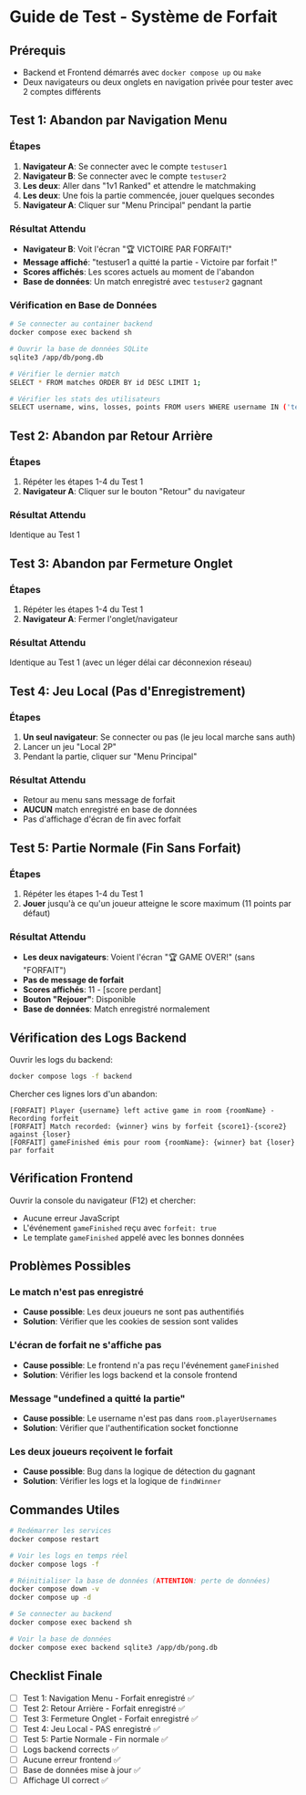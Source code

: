 # Guide de Test - Système de Forfait

## Prérequis
- Backend et Frontend démarrés avec `docker compose up` ou `make`
- Deux navigateurs ou deux onglets en navigation privée pour tester avec 2 comptes différents

## Test 1: Abandon par Navigation Menu

### Étapes
1. **Navigateur A**: Se connecter avec le compte `testuser1`
2. **Navigateur B**: Se connecter avec le compte `testuser2`
3. **Les deux**: Aller dans "1v1 Ranked" et attendre le matchmaking
4. **Les deux**: Une fois la partie commencée, jouer quelques secondes
5. **Navigateur A**: Cliquer sur "Menu Principal" pendant la partie

### Résultat Attendu
- **Navigateur B**: Voit l'écran "🏆 VICTOIRE PAR FORFAIT!"
- **Message affiché**: "testuser1 a quitté la partie - Victoire par forfait !"
- **Scores affichés**: Les scores actuels au moment de l'abandon
- **Base de données**: Un match enregistré avec `testuser2` gagnant

### Vérification en Base de Données
```bash
# Se connecter au container backend
docker compose exec backend sh

# Ouvrir la base de données SQLite
sqlite3 /app/db/pong.db

# Vérifier le dernier match
SELECT * FROM matches ORDER BY id DESC LIMIT 1;

# Vérifier les stats des utilisateurs
SELECT username, wins, losses, points FROM users WHERE username IN ('testuser1', 'testuser2');
```

## Test 2: Abandon par Retour Arrière

### Étapes
1. Répéter les étapes 1-4 du Test 1
2. **Navigateur A**: Cliquer sur le bouton "Retour" du navigateur

### Résultat Attendu
Identique au Test 1

## Test 3: Abandon par Fermeture Onglet

### Étapes
1. Répéter les étapes 1-4 du Test 1
2. **Navigateur A**: Fermer l'onglet/navigateur

### Résultat Attendu
Identique au Test 1 (avec un léger délai car déconnexion réseau)

## Test 4: Jeu Local (Pas d'Enregistrement)

### Étapes
1. **Un seul navigateur**: Se connecter ou pas (le jeu local marche sans auth)
2. Lancer un jeu "Local 2P"
3. Pendant la partie, cliquer sur "Menu Principal"

### Résultat Attendu
- Retour au menu sans message de forfait
- **AUCUN** match enregistré en base de données
- Pas d'affichage d'écran de fin avec forfait

## Test 5: Partie Normale (Fin Sans Forfait)

### Étapes
1. Répéter les étapes 1-4 du Test 1
2. **Jouer** jusqu'à ce qu'un joueur atteigne le score maximum (11 points par défaut)

### Résultat Attendu
- **Les deux navigateurs**: Voient l'écran "🏆 GAME OVER!" (sans "FORFAIT")
- **Pas de message de forfait**
- **Scores affichés**: 11 - [score perdant]
- **Bouton "Rejouer"**: Disponible
- **Base de données**: Match enregistré normalement

## Vérification des Logs Backend

Ouvrir les logs du backend:
```bash
docker compose logs -f backend
```

Chercher ces lignes lors d'un abandon:
```
[FORFAIT] Player {username} left active game in room {roomName} - Recording forfeit
[FORFAIT] Match recorded: {winner} wins by forfeit {score1}-{score2} against {loser}
[FORFAIT] gameFinished émis pour room {roomName}: {winner} bat {loser} par forfait
```

## Vérification Frontend

Ouvrir la console du navigateur (F12) et chercher:
- Aucune erreur JavaScript
- L'événement `gameFinished` reçu avec `forfeit: true`
- Le template `gameFinished` appelé avec les bonnes données

## Problèmes Possibles

### Le match n'est pas enregistré
- **Cause possible**: Les deux joueurs ne sont pas authentifiés
- **Solution**: Vérifier que les cookies de session sont valides

### L'écran de forfait ne s'affiche pas
- **Cause possible**: Le frontend n'a pas reçu l'événement `gameFinished`
- **Solution**: Vérifier les logs backend et la console frontend

### Message "undefined a quitté la partie"
- **Cause possible**: Le username n'est pas dans `room.playerUsernames`
- **Solution**: Vérifier que l'authentification socket fonctionne

### Les deux joueurs reçoivent le forfait
- **Cause possible**: Bug dans la logique de détection du gagnant
- **Solution**: Vérifier les logs et la logique de `findWinner`

## Commandes Utiles

```bash
# Redémarrer les services
docker compose restart

# Voir les logs en temps réel
docker compose logs -f

# Réinitialiser la base de données (ATTENTION: perte de données)
docker compose down -v
docker compose up -d

# Se connecter au backend
docker compose exec backend sh

# Voir la base de données
docker compose exec backend sqlite3 /app/db/pong.db
```

## Checklist Finale

- [ ] Test 1: Navigation Menu - Forfait enregistré ✅
- [ ] Test 2: Retour Arrière - Forfait enregistré ✅
- [ ] Test 3: Fermeture Onglet - Forfait enregistré ✅
- [ ] Test 4: Jeu Local - PAS enregistré ✅
- [ ] Test 5: Partie Normale - Fin normale ✅
- [ ] Logs backend corrects ✅
- [ ] Aucune erreur frontend ✅
- [ ] Base de données mise à jour ✅
- [ ] Affichage UI correct ✅
